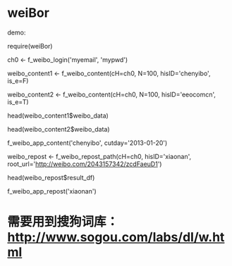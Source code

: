 weiBor
======
demo:

require(weiBor)

ch0 <- f_weibo_login('myemail', 'mypwd')

weibo_content1 <- f_weibo_content(cH=ch0, N=100, hisID='chenyibo', is_e=F)

weibo_content2 <- f_weibo_content(cH=ch0, N=100, hisID='eeocomcn', is_e=T)

head(weibo_content1$weibo_data)

head(weibo_content2$weibo_data)

f_weibo_app_content('chenyibo', cutday='2013-01-20')

weibo_repost <- f_weibo_repost_path(cH=ch0, hisID='xiaonan', root_url='http://weibo.com/2043157342/zcdFaeuD1')

head(weibo_repost$result_df)

f_weibo_app_repost('xiaonan')


# 需要用到搜狗词库：http://www.sogou.com/labs/dl/w.html

